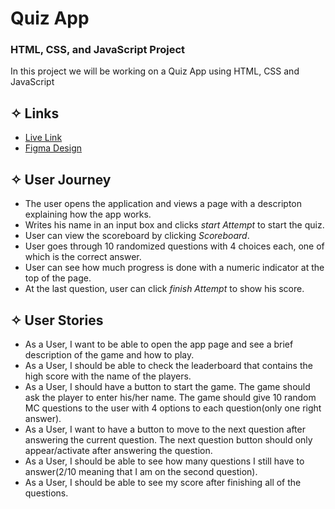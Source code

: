 # Quiz App
### HTML, CSS, and JavaScript Project

In this project we will be working on a Quiz App using HTML, CSS and JavaScript

## ✧ Links
- [Live Link]()
- [Figma Design]()

## ✧ User Journey
- The user opens the application and views a page with a descripton explaining how the app works.
- Writes his name in an input box and clicks _start Attempt_ to start the quiz.
- User can view the scoreboard by clicking _Scoreboard_.
- User goes through 10 randomized questions with 4 choices each, one of which is the correct answer.
- User can see how much progress is done with a numeric indicator at the top of the page.
- At the last question, user can click _finish Attempt_ to show his score.

## ✧ User Stories

  -  As a User, I want to be able to open the app page and see a brief description of the game and how to play.
   - As a User, I should be able to check the leaderboard that contains the high score with the name of the players.
   - As a User, I should have a button to start the game.
    The game should ask the player to enter his/her name.
    The game should give 10 random MC questions to the user with 4 options to each question(only one right answer).
   - As a User, I want to have a button to move to the next question after answering the current question.
    The next question button should only appear/activate after answering the question.
   - As a User, I should be able to see how many questions I still have to answer(2/10 meaning that I am on the second question).
   - As a User, I should be able to see my score after finishing all of the questions.
